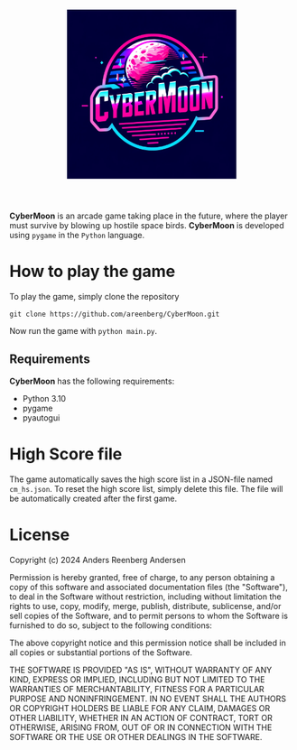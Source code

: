 <h1 align="center">
<img src="https://github.com/areenberg/CyberMoon/blob/main/CyberMoonLogo.webp" width="300">
</h1><br>


**CyberMoon** is an arcade game taking place in the future, where the player must survive by blowing up hostile space birds. **CyberMoon** is developed using `pygame` in the `Python` language.

# How to play the game

To play the game, simply clone the repository

```
git clone https://github.com/areenberg/CyberMoon.git
```

Now run the game with `python main.py`.

## Requirements

**CyberMoon** has the following requirements:
* Python 3.10
* pygame
* pyautogui 

# High Score file

The game automatically saves the high score list in a JSON-file named `cm_hs.json`. To reset the high score list, simply delete this file. The file will be automatically created after the first game.

# License

Copyright (c) 2024 Anders Reenberg Andersen

Permission is hereby granted, free of charge, to any person obtaining a copy of this software and associated documentation files (the "Software"), to deal in the Software without restriction, including without limitation the rights to use, copy, modify, merge, publish, distribute, sublicense, and/or sell copies of the Software, and to permit persons to whom the Software is furnished to do so, subject to the following conditions:

The above copyright notice and this permission notice shall be included in all copies or substantial portions of the Software.

THE SOFTWARE IS PROVIDED "AS IS", WITHOUT WARRANTY OF ANY KIND, EXPRESS OR IMPLIED, INCLUDING BUT NOT LIMITED TO THE WARRANTIES OF MERCHANTABILITY, FITNESS FOR A PARTICULAR PURPOSE AND NONINFRINGEMENT. IN NO EVENT SHALL THE AUTHORS OR COPYRIGHT HOLDERS BE LIABLE FOR ANY CLAIM, DAMAGES OR OTHER LIABILITY, WHETHER IN AN ACTION OF CONTRACT, TORT OR OTHERWISE, ARISING FROM, OUT OF OR IN CONNECTION WITH THE SOFTWARE OR THE USE OR OTHER DEALINGS IN THE SOFTWARE.
